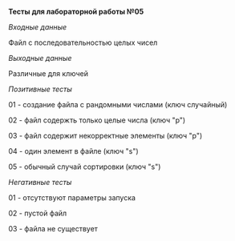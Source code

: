 **Тесты для лабораторной работы №05**

_Входные данные_

Файл с последовательностью целых чисел

_Выходные данные_

Различные для ключей

_Позитивные тесты_

01 - создание файла с рандомными числами (ключ случайный)

02 - файл содержть только целые числа (ключ "p")

03 - файл содержит некорректные элементы (ключ "p")

04 - один элемент в файле (ключ "s")

05 - обычный случай сортировки (ключ "s")

_Негативные тесты_

01 - отсутствуют параметры запуска

02 - пустой файл

03 - файла не существует
